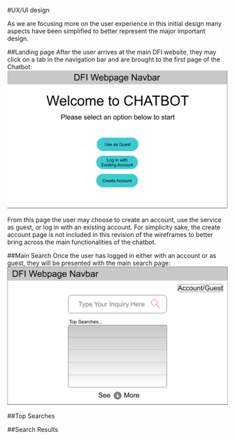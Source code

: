 #UX/UI design

As we are focusing more on the user experience in this initial design many aspects have been simplified to better represent the major important design.

##Landing page
After the user arrives at the main DFI website, they may click on a tab in the navigation bar and are brought to the first page of the Chatbot:
![home](/assets/phase1/wireframes/home.png)

From this page the user may choose to create an account, use the service as guest, or log in with an existing account.
For simplicity sake, the create account page is not included in this revision of the wireframes to better bring across the main functionalities of the chatbot.

##Main Search
Once the user has logged in either with an account or as guest, they will be presented with the main search page:
![home](/assets/phase1/wireframes/mainsearch.png)

##Top Searches


##Search Results

